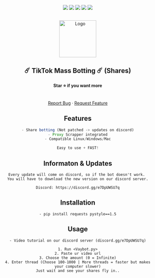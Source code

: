 <div id="top"></div>
<p align="center">
  <img src="https://img.shields.io/github/contributors/ol1verdev/TikTokMassBotting.svg?style=for-the-badge"/>
  <img src="https://img.shields.io/github/forks/ol1verdev/TikTokMassBotting.svg?style=for-the-badge"/>
  <img src="https://img.shields.io/github/stars/ol1verdev/TikTokMassBotting.svg?style=for-the-badge"/>
  <img src="https://img.shields.io/github/issues/ol1verdev/TikTokMassBotting.svg?style=for-the-badge"/>
  <img src="https://img.shields.io/github/license/ol1verdev/TikTokMassBotting.svg?style=for-the-badge"/>
</p>

<br/>
<div align="center">
 <a href="https://github.com/ol1verdev/TikTokMassBotting">
   <img src="https://lf16-tiktok-web.ttwstatic.com/obj/tiktok-web-common-sg/mtact/static/images/logo_144c91a.png" alt="Logo" width="120" height="120">
 </a>
  
  <h2 align="center">☄️ TikTok Mass Botting ☄️ (Shares)</h3>
 
<p align='center'>
  <b>Star ⭐ if you want more</b><br>
   <br />
   <br />
   <a href="https://github.com/ol1verdev/TikTokMassBotting/issues">Report Bug</a>
   ·
   <a href="https://github.com/ol1verdev/TikTokMassBotting/issues">Request Feature</a>
</p>

## Features
```js
- Share botting (Not patched -> updates on discord)
- Proxy Scrapper integrated
- Compatible Linux/Windows/Mac

Easy to use + FAST!
```

## Informaton & Updates
```
Every update will come on discord, so if the bot doesn't work. 
You will have to download the new version on our discord server.

Discord: https://discord.gg/e7DpUWSU7q
```
## Installation
```
- pip install requests pystyle==1.5
```

## Usage
```
- Video tutorial on our discord server (discord.gg/e7DpUWSU7q)

1. Run <Vaybot.py>
2. Paste ur video url
3. Choose the amount (0 = Infinite)
4. Enter thread (Choose 100-1000 | More threads = faster but makes your computer slower)
Just wait and see your shares fly in..
```

